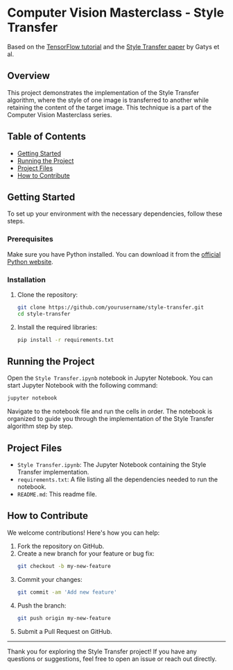 # Computer Vision Masterclass - Style Transfer

Based on the [TensorFlow tutorial](https://www.tensorflow.org/tutorials/generative/style_transfer?hl=en) and the [Style Transfer paper](https://www.cv-foundation.org/openaccess/content_cvpr_2016/papers/Gatys_Image_Style_Transfer_CVPR_2016_paper.pdf) by Gatys et al.

## Overview

This project demonstrates the implementation of the Style Transfer algorithm, where the style of one image is transferred to another while retaining the content of the target image. This technique is a part of the Computer Vision Masterclass series.

## Table of Contents

- [Getting Started](#getting-started)
- [Running the Project](#running-the-project)
- [Project Files](#project-files)
- [How to Contribute](#how-to-contribute)

## Getting Started

To set up your environment with the necessary dependencies, follow these steps.

### Prerequisites

Make sure you have Python installed. You can download it from the [official Python website](https://www.python.org/).

### Installation

1. Clone the repository:
    ```bash
    git clone https://github.com/yourusername/style-transfer.git
    cd style-transfer
    ```

2. Install the required libraries:
    ```bash
    pip install -r requirements.txt
    ```

## Running the Project

Open the `Style Transfer.ipynb` notebook in Jupyter Notebook. You can start Jupyter Notebook with the following command:
```bash
jupyter notebook
```
Navigate to the notebook file and run the cells in order. The notebook is organized to guide you through the implementation of the Style Transfer algorithm step by step.

## Project Files

- `Style Transfer.ipynb`: The Jupyter Notebook containing the Style Transfer implementation.
- `requirements.txt`: A file listing all the dependencies needed to run the notebook.
- `README.md`: This readme file.

## How to Contribute

We welcome contributions! Here's how you can help:

1. Fork the repository on GitHub.
2. Create a new branch for your feature or bug fix:
    ```bash
    git checkout -b my-new-feature
    ```
3. Commit your changes:
    ```bash
    git commit -am 'Add new feature'
    ```
4. Push the branch:
    ```bash
    git push origin my-new-feature
    ```
5. Submit a Pull Request on GitHub.

---

Thank you for exploring the Style Transfer project! If you have any questions or suggestions, feel free to open an issue or reach out directly.
```
